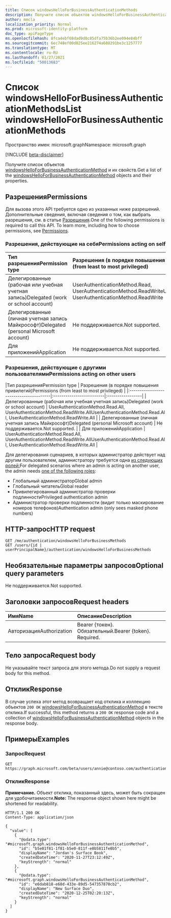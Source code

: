 ```yaml
---
title: Список windowsHelloForBusinessAuthenticationMethods
description: Получите список объектов windowsHelloForBusinessAuthenticationMethod и их свойств.
author: mmcla
localization_priority: Normal
ms.prod: microsoft-identity-platform
doc_type: apiPageType
ms.openlocfilehash: 8fca4ebf68dad9d0c85dfa75b36b2ee094e84bff
ms.sourcegitcommit: 6ec748ef00d025ee216274a608291be3c1257777
ms.translationtype: MT
ms.contentlocale: ru-RU
ms.lasthandoff: 01/27/2021
ms.locfileid: "50013683"
---
```

# <a name="list-windowshelloforbusinessauthenticationmethods"></a><span data-ttu-id="fbd06-103">Список windowsHelloForBusinessAuthenticationMethods</span><span class="sxs-lookup"><span data-stu-id="fbd06-103">List windowsHelloForBusinessAuthenticationMethods</span></span>
<span data-ttu-id="fbd06-104">Пространство имен: microsoft.graph</span><span class="sxs-lookup"><span data-stu-id="fbd06-104">Namespace: microsoft.graph</span></span>

[!INCLUDE [beta-disclaimer](../../includes/beta-disclaimer.md)]

<span data-ttu-id="fbd06-105">Получите список объектов [windowsHelloForBusinessAuthenticationMethod](../resources/windowshelloforbusinessauthenticationmethod.md) и их свойств.</span><span class="sxs-lookup"><span data-stu-id="fbd06-105">Get a list of the [windowsHelloForBusinessAuthenticationMethod](../resources/windowshelloforbusinessauthenticationmethod.md) objects and their properties.</span></span>

## <a name="permissions"></a><span data-ttu-id="fbd06-106">Разрешения</span><span class="sxs-lookup"><span data-stu-id="fbd06-106">Permissions</span></span>

<span data-ttu-id="fbd06-p101">Для вызова этого API требуется одно из указанных ниже разрешений. Дополнительные сведения, включая сведения о том, как выбрать разрешения, см. в статье [Разрешения](/graph/permissions-reference).</span><span class="sxs-lookup"><span data-stu-id="fbd06-p101">One of the following permissions is required to call this API. To learn more, including how to choose permissions, see [Permissions](/graph/permissions-reference).</span></span>

### <a name="permissions-acting-on-self"></a><span data-ttu-id="fbd06-109">Разрешения, действующие на себя</span><span class="sxs-lookup"><span data-stu-id="fbd06-109">Permissions acting on self</span></span>

|<span data-ttu-id="fbd06-110">Тип разрешения</span><span class="sxs-lookup"><span data-stu-id="fbd06-110">Permission type</span></span>      | <span data-ttu-id="fbd06-111">Разрешения (в порядке повышения привилегий)</span><span class="sxs-lookup"><span data-stu-id="fbd06-111">Permissions (from least to most privileged)</span></span>              |
|:---------------------------------------|:-------------------------|
| <span data-ttu-id="fbd06-112">Делегированные (рабочая или учебная учетная запись)</span><span class="sxs-lookup"><span data-stu-id="fbd06-112">Delegated (work or school account)</span></span>     | <span data-ttu-id="fbd06-113">UserAuthenticationMethod.Read, UserAuthenticationMethod.ReadWrite</span><span class="sxs-lookup"><span data-stu-id="fbd06-113">UserAuthenticationMethod.Read, UserAuthenticationMethod.ReadWrite</span></span> |
| <span data-ttu-id="fbd06-114">Делегированные (личная учетная запись Майкрософт)</span><span class="sxs-lookup"><span data-stu-id="fbd06-114">Delegated (personal Microsoft account)</span></span> | <span data-ttu-id="fbd06-115">Не поддерживается.</span><span class="sxs-lookup"><span data-stu-id="fbd06-115">Not supported.</span></span> |
| <span data-ttu-id="fbd06-116">Для приложений</span><span class="sxs-lookup"><span data-stu-id="fbd06-116">Application</span></span>                            | <span data-ttu-id="fbd06-117">Не поддерживается.</span><span class="sxs-lookup"><span data-stu-id="fbd06-117">Not supported.</span></span> |

### <a name="permissions-acting-on-other-users"></a><span data-ttu-id="fbd06-118">Разрешения, действующие с другими пользователями</span><span class="sxs-lookup"><span data-stu-id="fbd06-118">Permissions acting on other users</span></span>

|<span data-ttu-id="fbd06-119">Тип разрешения</span><span class="sxs-lookup"><span data-stu-id="fbd06-119">Permission type</span></span>      | <span data-ttu-id="fbd06-120">Разрешения (в порядке повышения привилегий)</span><span class="sxs-lookup"><span data-stu-id="fbd06-120">Permissions (from least to most privileged)</span></span>              |
|:---------------------------------------|:-------------------------|:-----------------|
| <span data-ttu-id="fbd06-121">Делегированные (рабочая или учебная учетная запись)</span><span class="sxs-lookup"><span data-stu-id="fbd06-121">Delegated (work or school account)</span></span>     | <span data-ttu-id="fbd06-122">UserAuthenticationMethod.Read.All, UserAuthenticationMethod.ReadWrite.All</span><span class="sxs-lookup"><span data-stu-id="fbd06-122">UserAuthenticationMethod.Read.All, UserAuthenticationMethod.ReadWrite.All</span></span> |
| <span data-ttu-id="fbd06-123">Делегированные (личная учетная запись Майкрософт)</span><span class="sxs-lookup"><span data-stu-id="fbd06-123">Delegated (personal Microsoft account)</span></span> | <span data-ttu-id="fbd06-124">Не поддерживается.</span><span class="sxs-lookup"><span data-stu-id="fbd06-124">Not supported.</span></span> |
| <span data-ttu-id="fbd06-125">Для приложений</span><span class="sxs-lookup"><span data-stu-id="fbd06-125">Application</span></span>                            | <span data-ttu-id="fbd06-126">UserAuthenticationMethod.Read.All, UserAuthenticationMethod.ReadWrite.All</span><span class="sxs-lookup"><span data-stu-id="fbd06-126">UserAuthenticationMethod.Read.All, UserAuthenticationMethod.ReadWrite.All</span></span> |

<span data-ttu-id="fbd06-127">Для делегирования сценариев, в которых администратор действует над другим пользователем, администратору требуется одна [из следующих ролей:](/azure/active-directory/users-groups-roles/directory-assign-admin-roles#available-roles)</span><span class="sxs-lookup"><span data-stu-id="fbd06-127">For delegated scenarios where an admin is acting on another user, the admin needs [one of the following roles](/azure/active-directory/users-groups-roles/directory-assign-admin-roles#available-roles):</span></span>
* <span data-ttu-id="fbd06-128">Глобальный администратор</span><span class="sxs-lookup"><span data-stu-id="fbd06-128">Global admin</span></span>
* <span data-ttu-id="fbd06-129">Глобальный читатель</span><span class="sxs-lookup"><span data-stu-id="fbd06-129">Global reader</span></span>
* <span data-ttu-id="fbd06-130">Привилегированный администратор проверки подлинности</span><span class="sxs-lookup"><span data-stu-id="fbd06-130">Privileged authentication admin</span></span>
* <span data-ttu-id="fbd06-131">Администратор проверки подлинности (видит только маскирование номеров телефонов)</span><span class="sxs-lookup"><span data-stu-id="fbd06-131">Authentication admin (only sees masked phone numbers)</span></span>

## <a name="http-request"></a><span data-ttu-id="fbd06-132">HTTP-запрос</span><span class="sxs-lookup"><span data-stu-id="fbd06-132">HTTP request</span></span>

<!-- {
  "blockType": "ignored"
}
-->
``` http
GET /me/authentication/windowsHelloForBusinessMethods
GET /users/{id | userPrincipalName}/authentication/windowsHelloForBusinessMethods
```

## <a name="optional-query-parameters"></a><span data-ttu-id="fbd06-133">Необязательные параметры запросов</span><span class="sxs-lookup"><span data-stu-id="fbd06-133">Optional query parameters</span></span>

<span data-ttu-id="fbd06-134">Не поддерживается.</span><span class="sxs-lookup"><span data-stu-id="fbd06-134">Not supported.</span></span>

## <a name="request-headers"></a><span data-ttu-id="fbd06-135">Заголовки запросов</span><span class="sxs-lookup"><span data-stu-id="fbd06-135">Request headers</span></span>
|<span data-ttu-id="fbd06-136">Имя</span><span class="sxs-lookup"><span data-stu-id="fbd06-136">Name</span></span>|<span data-ttu-id="fbd06-137">Описание</span><span class="sxs-lookup"><span data-stu-id="fbd06-137">Description</span></span>|
|:---|:---|
|<span data-ttu-id="fbd06-138">Авторизация</span><span class="sxs-lookup"><span data-stu-id="fbd06-138">Authorization</span></span>|<span data-ttu-id="fbd06-p102">Bearer {токен}. Обязательный.</span><span class="sxs-lookup"><span data-stu-id="fbd06-p102">Bearer {token}. Required.</span></span>|

## <a name="request-body"></a><span data-ttu-id="fbd06-141">Тело запроса</span><span class="sxs-lookup"><span data-stu-id="fbd06-141">Request body</span></span>
<span data-ttu-id="fbd06-142">Не указывайте текст запроса для этого метода.</span><span class="sxs-lookup"><span data-stu-id="fbd06-142">Do not supply a request body for this method.</span></span>

## <a name="response"></a><span data-ttu-id="fbd06-143">Отклик</span><span class="sxs-lookup"><span data-stu-id="fbd06-143">Response</span></span>

<span data-ttu-id="fbd06-144">В случае успеха этот метод возвращает код отклика и коллекцию объектов `200 OK` [windowsHelloForBusinessAuthenticationMethod](../resources/windowshelloforbusinessauthenticationmethod.md) в тексте отклика.</span><span class="sxs-lookup"><span data-stu-id="fbd06-144">If successful, this method returns a `200 OK` response code and a collection of [windowsHelloForBusinessAuthenticationMethod](../resources/windowshelloforbusinessauthenticationmethod.md) objects in the response body.</span></span>

## <a name="examples"></a><span data-ttu-id="fbd06-145">Примеры</span><span class="sxs-lookup"><span data-stu-id="fbd06-145">Examples</span></span>

### <a name="request"></a><span data-ttu-id="fbd06-146">Запрос</span><span class="sxs-lookup"><span data-stu-id="fbd06-146">Request</span></span>
<!-- {
  "blockType": "request",
  "name": "list_windowshelloforbusinessauthenticationmethod"
}
-->
``` http
GET https://graph.microsoft.com/beta/users/annie@contoso.com/authentication/windowsHelloForBusinessMethods
```


### <a name="response"></a><span data-ttu-id="fbd06-147">Отклик</span><span class="sxs-lookup"><span data-stu-id="fbd06-147">Response</span></span>
<span data-ttu-id="fbd06-148">**Примечание.** Объект отклика, показанный здесь, может быть сокращен для удобочитаемости.</span><span class="sxs-lookup"><span data-stu-id="fbd06-148">**Note:** The response object shown here might be shortened for readability.</span></span>
<!-- {
  "blockType": "response",
  "truncated": true,
  "@odata.type": "Collection(microsoft.graph.windowsHelloForBusinessAuthenticationMethod)"
}
-->
``` http
HTTP/1.1 200 OK
Content-Type: application/json

{
  "value": [
    {
      "@odata.type": "#microsoft.graph.windowsHelloForBusinessAuthenticationMethod",
      "id": "b5e01f81-1f81-b5e0-811f-e0b5811fe0b5",
      "displayName": "Jordan's Surface Book",
      "createdDateTime": "2020-11-27T23:12:49Z",
      "keyStrength": "normal"
    },
    {
      "@odata.type": "#microsoft.graph.windowsHelloForBusinessAuthenticationMethod",
      "id": "e6dab818-e68d-433e-89d5-547357870cb2",
      "displayName": "New Surface Duo",
      "createdDateTime": "2020-12-25T02:20:13Z",
      "keyStrength": "normal"
    }
  ]
}
```

